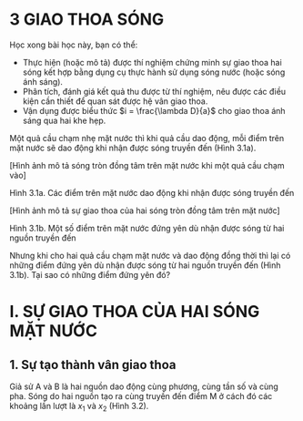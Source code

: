 # 3 GIAO THOA SÓNG

Học xong bài học này, bạn có thể:

- Thực hiện (hoặc mô tả) được thí nghiệm chứng minh sự giao thoa hai sóng kết hợp bằng dụng cụ thực hành sử dụng sóng nước (hoặc sóng ánh sáng).
- Phân tích, đánh giá kết quả thu được từ thí nghiệm, nêu được các điều kiện cần thiết để quan sát được hệ vân giao thoa.
- Vận dụng được biểu thức $i = \frac{\lambda D}{a}$ cho giao thoa ánh sáng qua hai khe hẹp.

Một quả cầu chạm nhẹ mặt nước thì khi quả cầu dao động, mỗi điểm trên mặt nước sẽ dao động khi nhận được sóng truyền đến (Hình 3.1a).

[Hình ảnh mô tả sóng tròn đồng tâm trên mặt nước khi một quả cầu chạm vào]

Hình 3.1a. Các điểm trên mặt nước dao động khi nhận được sóng truyền đến

[Hình ảnh mô tả sự giao thoa của hai sóng tròn đồng tâm trên mặt nước]

Hình 3.1b. Một số điểm trên mặt nước đứng yên dù nhận được sóng từ hai nguồn truyền đến

Nhưng khi cho hai quả cầu chạm mặt nước và dao động đồng thời thì lại có những điểm đứng yên dù nhận được sóng từ hai nguồn truyền đến (Hình 3.1b). Tại sao có những điểm đứng yên đó?

# I. SỰ GIAO THOA CỦA HAI SÓNG MẶT NƯỚC

## 1. Sự tạo thành vân giao thoa

Giả sử A và B là hai nguồn dao động cùng phương, cùng tần số và cùng pha. Sóng do hai nguồn tạo ra cùng truyền đến điểm M ở cách đó các khoảng lần lượt là $x_1$ và $x_2$ (Hình 3.2).